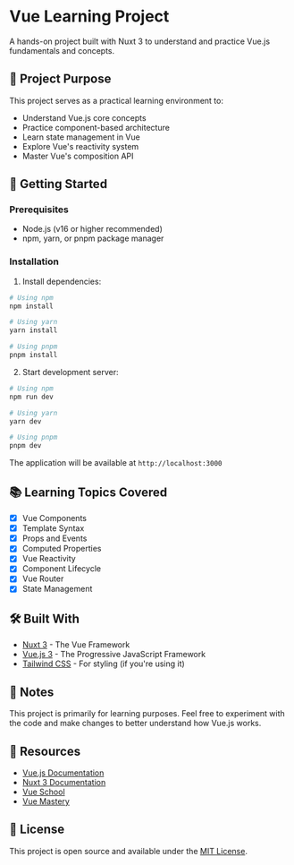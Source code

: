 # Vue Learning Project

A hands-on project built with Nuxt 3 to understand and practice Vue.js fundamentals and concepts.

## 🎯 Project Purpose

This project serves as a practical learning environment to:
- Understand Vue.js core concepts
- Practice component-based architecture
- Learn state management in Vue
- Explore Vue's reactivity system
- Master Vue's composition API

## 🚀 Getting Started

### Prerequisites
- Node.js (v16 or higher recommended)
- npm, yarn, or pnpm package manager

### Installation

1. Install dependencies:
```bash
# Using npm
npm install

# Using yarn
yarn install

# Using pnpm
pnpm install
```

2. Start development server:
```bash
# Using npm
npm run dev

# Using yarn
yarn dev

# Using pnpm
pnpm dev
```

The application will be available at `http://localhost:3000`

## 📚 Learning Topics Covered

- [x] Vue Components
- [x] Template Syntax
- [x] Props and Events
- [x] Computed Properties
- [x] Vue Reactivity
- [x] Component Lifecycle
- [x] Vue Router
- [x] State Management

## 🛠️ Built With

- [Nuxt 3](https://nuxt.com/) - The Vue Framework
- [Vue.js 3](https://vuejs.org/) - The Progressive JavaScript Framework
- [Tailwind CSS](https://tailwindcss.com/) - For styling (if you're using it)

## 📝 Notes

This project is primarily for learning purposes. Feel free to experiment with the code and make changes to better understand how Vue.js works.

## 📖 Resources

- [Vue.js Documentation](https://vuejs.org/guide/introduction.html)
- [Nuxt 3 Documentation](https://nuxt.com/docs)
- [Vue School](https://vueschool.io/)
- [Vue Mastery](https://www.vuemastery.com/)

## 📜 License

This project is open source and available under the [MIT License](LICENSE).
